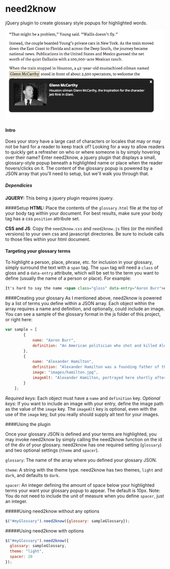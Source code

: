 # need2know
jQuery plugin to create glossary style popups for highlighted words.

<img src="images/example.png" alt="A sample of what need2know does." />

#### Intro

Does your story have a large cast of characters or locales that may or may not be hard for a reader to keep track of? Looking for a way to allow readers to quickly get a refresher on who or where someone is by simply hovering over their name? Enter need2know, a jquery plugin that displays a small, glossary-style popup beneath a highlighted name or place when the reader hovers/clicks on it. The content of the glossary popup is powered by a JSON array that you'll need to setup, but we'll walk you through that.

##### Dependicies

**JQUERY:** This being a jquery plugin requires jquery.

####Setup
**HTML:** Place the contents of the `glossary.html` file at the top of your body tag within your document. For best results, make sure your body tag has a css `position` attribute set.

**CSS and JS**: Copy the `need2know.css` and `need2know.js` files (or the minified versions) to your own css and javascript directories. Be sure to include calls to those files within your html document.

#### Targeting your glossary terms
To highlight a person, place, phrase, etc. for inclusion in your glossary, simply surround the text with a `span` tag. The `span` tag will need a `class` of gloss and a `data-entry` attribute, which will be set to the term you want to define (usually the name of a person or place). For example:

```html
It's hard to say the name <span class="gloss" data-entry="Aaron Burr">Aaron Burr</span> when you have a mouth full of peanut butter.
```

####Creating your glossary
As I mentioned above, need2know is powered by a list of terms you define within a JSON array. Each object within the array requires a name and definition, and optionally, could include an image. You can see a sample of the glossary format in the js folder of this project, or right here:

```javascript
var sample = [
		{
			name: "Aaron Burr",
			definition: "An American politician who shot and killed Alexander Hamilton in a duel in 1804. He's also the subject of this fantastic <a href='https://www.youtube.com/watch?v=OLSsswr6z9Y' target ='_blank'>commercial.</a>"
		},
		{
			name: "Alexander Hamilton",
			definition: "Alexander Hamilton was a founding father of the United States and the first US Secretary of the Tresaury. He was also on the losing end of a duel with Aaron Burr ",
			image: "images/hamilton.jpg",
			imageAlt: "Alexander Hamilton, portrayed here shortly after teh American Revolution."
		}
	];
```

*Required keys:* Each object must have a `name` and `definition` key.
*Optional keys:* If you want to include an image with your entry, define the image path as the value of the `image` key. The `imageAlt` key is optional, even with the use of the `image` key, but you really should supply alt text for your images.

####Using the plugin

Once your glossary JSON is defined and your terms are highlighted, you may invoke need2know by simply calling the need2know function on the id of the div of your glossary. need2know has one required setting (`glossary`) and two optional settings (`theme` and `spacer`).

`glossary`: The name of the array where you defined your glossary JSON.

`theme`: A string with the theme type. need2know has two themes, `light` and `dark`, and defaults to `dark`.

`spacer`: An integer defining the amount of space below your highlighted terms your want your glossary popup to appear. The default is 10px. Note: You do not need to include the unit of measure when you define `spacer`, just an integer.


#####Using need2know without any options
```javascript
$("#myGlossary").need2know({glossary: sampleGlossary});
```

#####Using need2know with options
```javascript
$("#myGlossary").need2know({
  glossary: sampleGlossary,
  theme: "light",
  spacer: 20
});
```
